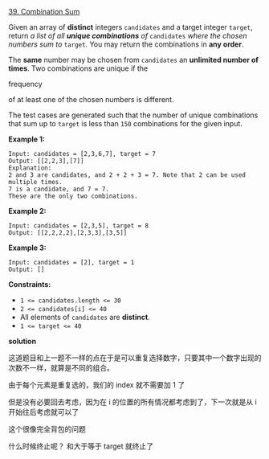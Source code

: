 
[39. Combination Sum](https://leetcode.com/problems/combination-sum/)



Given an array of **distinct** integers `candidates` and a target integer `target`, return *a list of all **unique combinations** of* `candidates` *where the chosen numbers sum to* `target`*.* You may return the combinations in **any order**.

The **same** number may be chosen from `candidates` an **unlimited number of times**. Two combinations are unique if the 

frequency

 of at least one of the chosen numbers is different.



The test cases are generated such that the number of unique combinations that sum up to `target` is less than `150` combinations for the given input.

 

**Example 1:**

```
Input: candidates = [2,3,6,7], target = 7
Output: [[2,2,3],[7]]
Explanation:
2 and 3 are candidates, and 2 + 2 + 3 = 7. Note that 2 can be used multiple times.
7 is a candidate, and 7 = 7.
These are the only two combinations.
```

**Example 2:**

```
Input: candidates = [2,3,5], target = 8
Output: [[2,2,2,2],[2,3,3],[3,5]]
```

**Example 3:**

```
Input: candidates = [2], target = 1
Output: []
```

 

**Constraints:**

- `1 <= candidates.length <= 30`
- `2 <= candidates[i] <= 40`
- All elements of `candidates` are **distinct**.
- `1 <= target <= 40`


**solution**

这道题目和上一题不一样的点在于是可以重复选择数字，只要其中一个数字出现的次数不一样，就算是不同的组合。

由于每个元素是重复选的，我们的 index 就不需要加 1 了

但是没有必要回去考虑，因为在 i 的位置的所有情况都考虑到了，下一次就是从 i 开始往后考虑就可以了

这个很像完全背包的问题

什么时候终止呢？ 
和大于等于 target 就终止了





